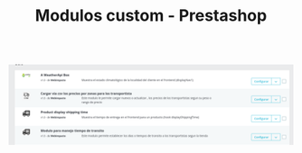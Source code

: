 <p align="center">
    <h1 align="center">Modulos custom - Prestashop</h1>
    <br>
    <br>
    <br>
    <img src="https://raw.githubusercontent.com/yiiforces/ps-modules/master/list.png" />
</p>

